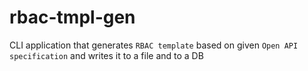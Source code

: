 # rbac-tmpl-gen
CLI application that generates `RBAC template` based on given `Open API specification` and writes it to a file and to a DB
